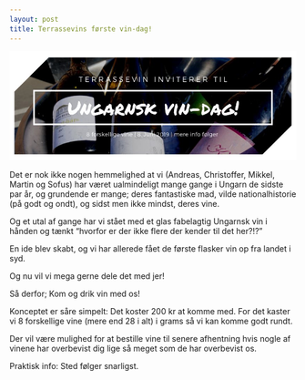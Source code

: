 ```yaml
---
layout: post
title: Terrassevins første vin-dag!
---
```


![](/assets/images/first_event.jpg)

Det er nok ikke nogen hemmelighed at vi (Andreas, Christoffer, Mikkel, Martin og
Sofus)  har været ualmindeligt mange gange i Ungarn de sidste par år, og
grundende er mange; 
deres fantastiske mad, vilde nationalhistorie (på godt og ondt), og sidst men
ikke mindst, deres vine.

Og et utal af gange har vi stået med et glas fabelagtig Ungarnsk vin i hånden og
tænkt “hvorfor er der ikke flere der kender til det her?!?” 

En ide blev skabt, og vi har allerede fået de første flasker vin op fra landet i
syd. 

Og nu vil vi mega gerne dele det med jer!

Så derfor; Kom og drik vin med os!

Konceptet er såre simpelt: 
Det koster 200 kr at komme med.
For det kaster vi 8 forskellige vine (mere end 28 i alt) i grams så vi kan komme
godt rundt.

Der vil være mulighed for at bestille vine til senere afhentning hvis nogle af
vinene har overbevist dig lige så meget som de har overbevist os.

Praktisk info:
Sted følger snarligst.
